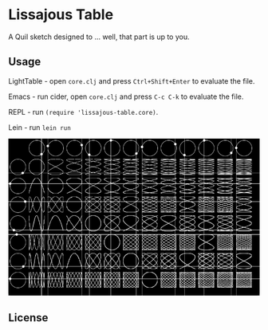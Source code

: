 # Lissajous Table

A Quil sketch designed to ... well, that part is up to you.

## Usage

LightTable - open `core.clj` and press `Ctrl+Shift+Enter` to evaluate the file.

Emacs - run cider, open `core.clj` and press `C-c C-k` to evaluate the file.

REPL - run `(require 'lissajous-table.core)`.

Lein - run `lein run`

![lissajous-table](./picture/lissajous-table-preview.png)

## License
